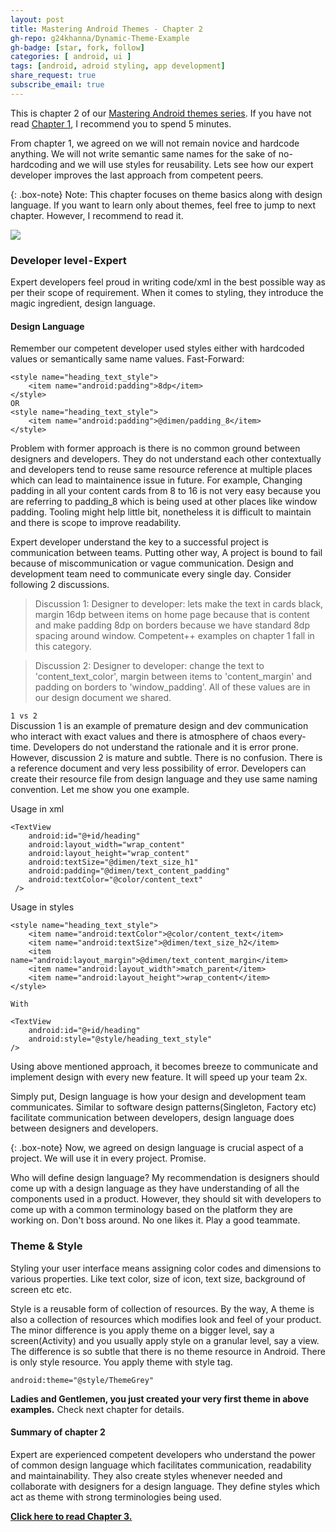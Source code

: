 ```yaml
---
layout: post
title: Mastering Android Themes - Chapter 2
gh-repo: g24khanna/Dynamic-Theme-Example
gh-badge: [star, fork, follow]
categories: [ android, ui ]
tags: [android, adroid styling, app development]
share_request: true
subscribe_email: true
---
```


This is chapter 2 of our [Mastering Android themes series](/blogs/android/mastering-android-themes). If you have not read [Chapter 1](/blogs/android/ui/mastering-android-themes-chapter-1/), I recommend you to spend 5 minutes.

From chapter 1, we agreed on we will not remain novice and hardcode anything. We will not write semantic same names for the sake of no-hardcoding and we will use styles for reusability. Lets see how our expert developer improves the last approach from competent peers.

{: .box-note}
Note: This chapter focuses on theme basics along with design language. If you want to learn only about themes, feel free to jump to next chapter. However, I recommend to read it.

![](https://cdn-images-1.medium.com/max/1600/1*Qjptdilv42CsLCrnoO_YaA.gif)

### Developer level - Expert

Expert developers feel proud in writing code/xml in the best possible way as per their scope of requirement. When it comes to styling, they introduce the magic ingredient, design language.

#### Design Language

Remember our competent developer used styles either with hardcoded values or semantically same name values. 
Fast-Forward:
~~~
<style name="heading_text_style">
    <item name="android:padding">8dp</item>
</style>
OR
<style name="heading_text_style">
    <item name="android:padding">@dimen/padding_8</item>
</style>
~~~

Problem with former approach is there is no common ground between designers and developers. They do not understand each other contextually and developers tend to reuse same resource reference at multiple places which can lead to maintainence issue in future. For example, Changing padding in all your content cards from 8 to 16 is not very easy because you are referring to padding_8 which is being used at other places like window padding. Tooling might help little bit, nonetheless it is difficult to maintain and there is scope to improve readability.

Expert developer understand the key to a successful project is communication between teams. Putting other way, A project is bound to fail because of miscommunication or vague communication. Design and development team need to communicate every single day. Consider following 2 discussions.

>Discussion 1:
>Designer to developer: lets make the text in cards black, margin 16dp between items on home page because that is content and make padding 8dp on borders because we have standard 8dp spacing around window. 
>Competent++ examples on chapter 1 fall in this category.


>Discussion 2:
>Designer to developer: change the text to 'content_text_color', margin between items to 'content_margin'
>and padding on borders to 'window_padding'. All of these values are in our design document we shared.

``1 vs 2``
<br/>
Discussion 1 is an example of premature design and dev communication who interact with exact values and there is atmosphere of chaos every-time. Developers do not understand the rationale and it is error prone.
However, discussion 2 is mature and subtle. There is no confusion. There is a reference document and very less possibility of error. Developers can create their resource file from design language and they use same naming convention. Let me show you one example.

Usage in xml
```
<TextView
    android:id="@+id/heading"
    android:layout_width="wrap_content"
    android:layout_height="wrap_content"       
    android:textSize="@dimen/text_size_h1"
    android:padding="@dimen/text_content_padding"
    android:textColor="@color/content_text"
 />
 ```

Usage in styles

```
<style name="heading_text_style">
    <item name="android:textColor">@color/content_text</item>
    <item name="android:textSize">@dimen/text_size_h2</item>
    <item name="android:layout_margin">@dimen/text_content_margin</item>
    <item name="android:layout_width">match_parent</item>
    <item name="android:layout_height">wrap_content</item>
</style>

With

<TextView
    android:id="@+id/heading"
    android:style="@style/heading_text_style"
/>
```

Using above mentioned approach, it becomes breeze to communicate and implement design with every new feature. It will speed up your team 2x.

Simply put, Design language is how your design and development team communicates. Similar to software design patterns(Singleton, Factory etc) facilitate communication between developers, design language does between designers and developers.

{: .box-note}
Now, we agreed on design language is crucial aspect of a project. We will use it in every project. Promise.

Who will define design language? My recommendation is designers should come up with a design language as they have understanding of all the components used in a product. However, they should sit with developers to come up with a common terminology based on the platform they are working on. Don't boss around. No one likes it. Play a good teammate.

### Theme & Style

Styling your user interface means assigning color codes and dimensions to various properties. Like text color, size of icon, text size, background of screen etc etc.

Style is a reusable form of collection of resources. By the way, A theme is also a collection of resources which modifies look and feel of your product. The minor difference is you apply theme on a bigger level, say a screen(Activity) and you usually apply style on a granular level, say a view. The difference is so subtle that there is no theme resource in Android. There is only style resource. You apply theme with style tag.

```
android:theme="@style/ThemeGrey"
```

**Ladies and Gentlemen, you just created your very first theme in above examples.** Check next chapter for details.

#### Summary of chapter 2

Expert are experienced competent developers who understand the power of common design language which facilitates communication, readability and maintainability. They also create styles whenever needed and collaborate with designers for a design language. They define styles which act as theme with strong terminologies being used.

**[Click here to read Chapter 3.](/blogs/android/ui/mastering-android-themes-chapter-3/)**